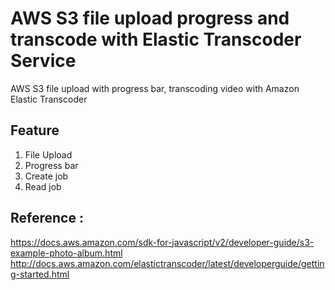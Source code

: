 # AWS S3 file upload progress and transcode with Elastic Transcoder Service
AWS S3 file upload with progress bar, transcoding video with Amazon Elastic Transcoder

## Feature 
1. File Upload 
2. Progress bar 
3. Create job
4. Read job

## Reference : 
https://docs.aws.amazon.com/sdk-for-javascript/v2/developer-guide/s3-example-photo-album.html
http://docs.aws.amazon.com/elastictranscoder/latest/developerguide/getting-started.html
